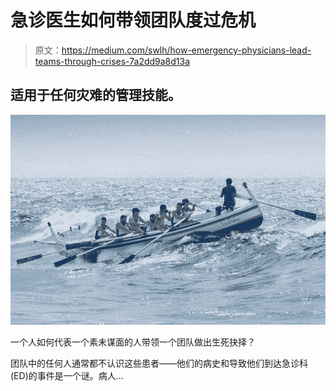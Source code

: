 # 急诊医生如何带领团队度过危机

> 原文：<https://medium.com/swlh/how-emergency-physicians-lead-teams-through-crises-7a2dd9a8d13a>

## 适用于任何灾难的管理技能。

![](img/538fddd113f20fd37c7d431ffe6efcff.png)

一个人如何代表一个素未谋面的人带领一个团队做出生死抉择？

团队中的任何人通常都不认识这些患者——他们的病史和导致他们到达急诊科(ED)的事件是一个谜。病人…